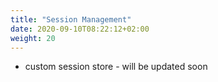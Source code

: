 ```yaml
---
title: "Session Management"
date: 2020-09-10T08:22:12+02:00
weight: 20
---
```


* custom session store - will be updated soon